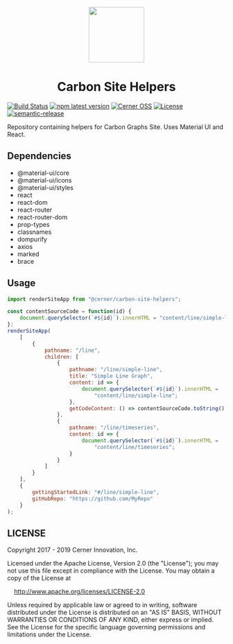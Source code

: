 <p align="center">
    <img width="128" height="128" src="https://github.com/cerner/carbon-graphs/raw/main/build/assets/icons/Carbon_256.png">
</p>

<h1 align="center">
  Carbon Site Helpers
</h1>

[![Build Status](https://travis-ci.com/cerner/carbon-site-helpers.svg?branch=main)](https://travis-ci.com/cerner/carbon-site-helpers)
[![npm latest version](https://img.shields.io/npm/v/@cerner/carbon-site-helpers/latest.svg)](https://www.npmjs.com/package/@cerner/carbon-site-helpers)
[![Cerner OSS](https://badgen.net/badge/Cerner/OSS/blue)](https://engineering.cerner.com/open_source/)
[![License](https://badgen.net/badge/license/Apache-2.0/blue)](https://github.com/cerner/carbon-site-helpers/blob/main/LICENSE)
[![semantic-release](https://img.shields.io/badge/%20%20%F0%9F%93%A6%F0%9F%9A%80-semantic--release-e10079.svg)](https://github.com/semantic-release/semantic-release)

Repository containing helpers for Carbon Graphs Site. Uses Material UI and React.

## Dependencies

-   @material-ui/core
-   @material-ui/icons
-   @material-ui/styles
-   react
-   react-dom
-   react-router
-   react-router-dom
-   prop-types
-   classnames
-   dompurify
-   axios
-   marked
-   brace

## Usage

```javascript
import renderSiteApp from "@cerner/carbon-site-helpers";

const contentSourceCode = function(id) {
    document.querySelector(`#${id}`).innerHTML = "content/line/simple-line";
};
renderSiteApp(
    [
        {
            pathname: "/line",
            children: [
                {
                    pathname: "/line/simple-line",
                    title: "Simple Line Graph",
                    content: id => {
                        document.querySelector(`#${id}`).innerHTML =
                            "content/line/simple-line";
                    },
                    getCodeContent: () => contentSourceCode.toString()
                },
                {
                    pathname: "/line/timeseries",
                    content: id => {
                        document.querySelector(`#${id}`).innerHTML =
                            "content/line/timeseries";
                    }
                }
            ]
        }
    ],
    {
        gettingStartedLink: "#/line/simple-line",
        gitHubRepo: "https://github.com/MyRepo"
    }
);
```

## LICENSE

Copyright 2017 - 2019 Cerner Innovation, Inc.

Licensed under the Apache License, Version 2.0 (the "License"); you may not use this file except in compliance with the License. You may obtain a copy of the License at

&nbsp;&nbsp;&nbsp;&nbsp;http://www.apache.org/licenses/LICENSE-2.0

Unless required by applicable law or agreed to in writing, software distributed under the License is distributed on an "AS IS" BASIS, WITHOUT WARRANTIES OR CONDITIONS OF ANY KIND, either express or implied. See the License for the specific language governing permissions and limitations under the License.
